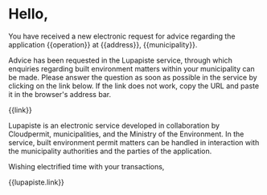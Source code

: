 # Hello,

You have received a new electronic request
for advice regarding the application {{operation}} at {{address}},
{{municipality}}.

Advice has been requested in the Lupapiste service, through which
enquiries regarding built environment matters within your municipality
can be made. Please answer the question as soon as possible in the
service by clicking on the link below. If the link does not work, copy
the URL and paste it in the browser's address bar.

{{link}}

Lupapiste is an electronic service developed in collaboration by
Cloudpermit, municipalities, and the Ministry of the Environment. In
the service, built environment permit matters can be handled in
interaction with the municipality authorities and the parties of the
application.

Wishing electrified time with your transactions,

{{lupapiste.link}}
